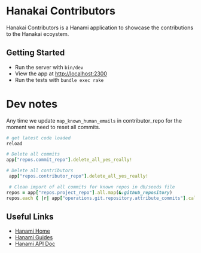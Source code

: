 # Hanakai Contributors

Hanakai Contributors is a Hanami application to showcase the contributions to the Hanakai ecoystem.

## Getting Started

- Run the server with `bin/dev`
- View the app at [http://localhost:2300](http://localhost:2300)
- Run the tests with `bundle exec rake`

# Dev notes

Any time we update `map_known_human_emails` in contributor_repo for the moment we need to reset all commits.

```rb
# get latest code loaded
reload

# Delete all commits
app["repos.commit_repo"].delete_all_yes_really!

# Delete all contributors
 app["repos.contributor_repo"].delete_all_yes_really!

 # Clean import of all commits for known repos in db/seeds file
repos = app["repos.project_repo"].all.map(&:github_repository)
repos.each { |r| app["operations.git.repository.attribute_commits"].call(github_repository: r) }
```

## Useful Links

- [Hanami Home](http://hanamirb.org)
- [Hanami Guides](https://guides.hanamirb.org/)
- [Hanami API Doc](https://gemdocs.org/gems/hanami/latest)
